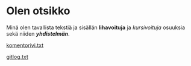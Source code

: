 # Olen otsikko
Minä olen tavallista tekstiä ja sisällän **lihavoituja** ja *kursivoituja* osuuksia sekä niiden ***yhdistelmän***.

[komentorivi.txt](https://github.com/laurelcrelia/ot-harjoitustyo/blob/master/laskarit/viikko1/komentorivi.txt)

[gitlog.txt](https://github.com/laurelcrelia/ot-harjoitustyo/blob/master/laskarit/viikko1/gitlog.txt)
